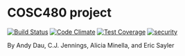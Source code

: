 # COSC480 project

[![Build Status](https://travis-ci.org/esayler/480project.svg?branch=master)](https://travis-ci.org/esayler/480project)
[![Code Climate](https://codeclimate.com/repos/551315a5e30ba02fb9007ae9/badges/2bad13151ce77359c825/gpa.svg)](https://codeclimate.com/repos/551315a5e30ba02fb9007ae9/feed)
[![Test Coverage](https://codeclimate.com/repos/551315a5e30ba02fb9007ae9/badges/2bad13151ce77359c825/coverage.svg)](https://codeclimate.com/repos/551315a5e30ba02fb9007ae9/feed)
[![security](https://hakiri.io/github/esayler/480project/master.svg)](https://hakiri.io/github/esayler/480project/master)

By Andy Dau, C.J. Jennings, Alicia Minella, and Eric Sayler
